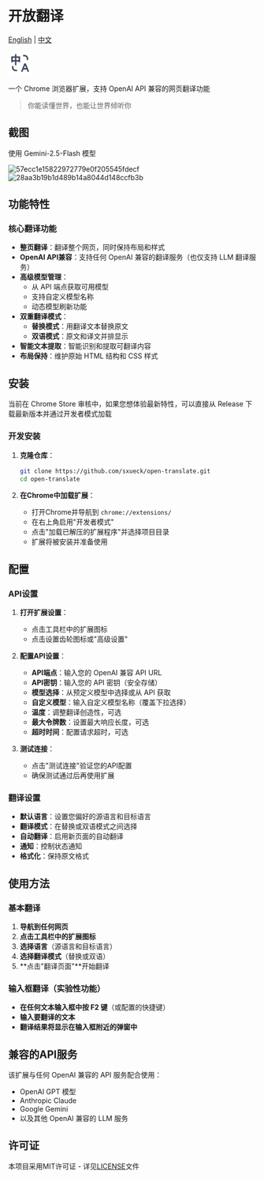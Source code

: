 # 开放翻译

[English](README.md) | [中文](README_zh.md)

<img src="assets/icons/icon48.png" alt="Open Translate Icon" width="48" height="48">

一个 Chrome 浏览器扩展，支持 OpenAI API 兼容的网页翻译功能

> 你能读懂世界，也能让世界倾听你

## 截图

使用 Gemini-2.5-Flash 模型

<img width="1592" height="229" alt="57ecc1e15822972779e0f205545fdecf" src="https://github.com/user-attachments/assets/ca3dbc68-2ea0-4637-b32f-73c7242f1fe3" />
<img width="1571" height="405" alt="28aa3b19b1d489b14a8044d148ccfb3b" src="https://github.com/user-attachments/assets/f3beaa2a-0b22-4a83-8f89-6b84e5862600" />

## 功能特性

### 核心翻译功能
- **整页翻译**：翻译整个网页，同时保持布局和样式
- **OpenAI API兼容**：支持任何 OpenAI 兼容的翻译服务（也仅支持 LLM 翻译服务）
- **高级模型管理**：
  - 从 API 端点获取可用模型
  - 支持自定义模型名称
  - 动态模型刷新功能
- **双重翻译模式**：
  - **替换模式**：用翻译文本替换原文
  - **双语模式**：原文和译文并排显示
- **智能文本提取**：智能识别和提取可翻译内容
- **布局保持**：维护原始 HTML 结构和 CSS 样式

## 安装

当前在 Chrome Store 审核中，如果您想体验最新特性，可以直接从 Release 下载最新版本并通过开发者模式加载

### 开发安装

1. **克隆仓库**：
   ```bash
   git clone https://github.com/sxueck/open-translate.git
   cd open-translate
   ```

2. **在Chrome中加载扩展**：
   - 打开Chrome并导航到 `chrome://extensions/`
   - 在右上角启用"开发者模式"
   - 点击"加载已解压的扩展程序"并选择项目目录
   - 扩展将被安装并准备使用

## 配置

### API设置

1. **打开扩展设置**：
   - 点击工具栏中的扩展图标
   - 点击设置齿轮图标或"高级设置"

2. **配置API设置**：
   - **API端点**：输入您的 OpenAI 兼容 API URL
   - **API密钥**：输入您的 API 密钥（安全存储）
   - **模型选择**：从预定义模型中选择或从 API 获取
   - **自定义模型**：输入自定义模型名称（覆盖下拉选择）
   - **温度**：调整翻译创造性，可选
   - **最大令牌数**：设置最大响应长度，可选
   - **超时时间**：配置请求超时，可选

3. **测试连接**：
   - 点击"测试连接"验证您的API配置
   - 确保测试通过后再使用扩展

### 翻译设置

- **默认语言**：设置您偏好的源语言和目标语言
- **翻译模式**：在替换或双语模式之间选择
- **自动翻译**：启用新页面的自动翻译
- **通知**：控制状态通知
- **格式化**：保持原文格式

## 使用方法

### 基本翻译

1. **导航到任何网页**
2. **点击工具栏中的扩展图标**
3. **选择语言**（源语言和目标语言）
4. **选择翻译模式**（替换或双语）
5. **点击"翻译页面"**开始翻译

### 输入框翻译（实验性功能）

- **在任何文本输入框中按 F2 键**（或配置的快捷键）
- **输入要翻译的文本**
- **翻译结果将显示在输入框附近的弹窗中**

## 兼容的API服务

该扩展与任何 OpenAI 兼容的 API 服务配合使用：
- OpenAI GPT 模型
- Anthropic Claude
- Google Gemini
- 以及其他 OpenAI 兼容的 LLM 服务

## 许可证

本项目采用MIT许可证 - 详见[LICENSE](LICENSE)文件